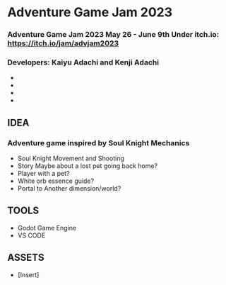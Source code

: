 # Adventure Game Jam 2023
### Adventure Game Jam 2023 May 26 - June 9th Under itch.io: https://itch.io/jam/advjam2023
### Developers: Kaiyu Adachi and Kenji Adachi
*
*
*
*
## IDEA
### Adventure game inspired by Soul Knight Mechanics
- Soul Knight Movement and Shooting
- Story Maybe about a lost pet going back home?
- Player with a pet?
- White orb essence guide?
- Portal to Another dimension/world?


## TOOLS
- Godot Game Engine
- VS CODE


## ASSETS
- [Insert]
